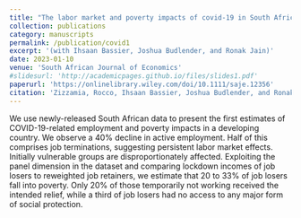 ```yaml
---
title: "The labor market and poverty impacts of covid-19 in South Africa"
collection: publications
category: manuscripts
permalink: /publication/covid1
excerpt: '(with Ihsaan Bassier, Joshua Budlender, and Ronak Jain)'
date: 2023-01-10
venue: 'South African Journal of Economics'
#slidesurl: 'http://academicpages.github.io/files/slides1.pdf'
paperurl: 'https://onlinelibrary.wiley.com/doi/10.1111/saje.12356'
citation: 'Zizzamia, Rocco, Ihsaan Bassier, Joshua Budlender, and Ronak Jain. (2023). &quot;The labor market and poverty impacts of covid-19 in South Africa.&quot; <i>South African Journal of Economics</i>.'
---
```


We use newly-released South African data to present the first estimates of COVID-19-related employment and poverty impacts in a developing country. We observe a 40% decline in active employment. Half of this comprises job terminations, suggesting persistent labor market effects. Initially vulnerable groups are disproportionately affected. Exploiting the panel dimension in the dataset and comparing lockdown incomes of job losers to reweighted job retainers, we estimate that 20 to 33% of job losers fall into poverty. Only 20% of those temporarily not working received the intended relief, while a third of job losers had no access to any major form of social protection.